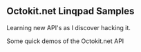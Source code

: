 ## Octokit.net Linqpad Samples
Learning new API's as I discover hacking it.


Some quick demos of the Octokit.net API
